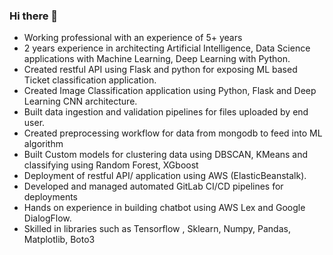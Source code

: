 ### Hi there 👋

* Working professional with an experience of 5+ years
* 2 years experience in architecting Artificial Intelligence, Data Science applications with Machine Learning, Deep Learning with Python.
* Created restful API using Flask and python for exposing ML based Ticket classification application.
* Created Image Classification application using Python, Flask and Deep Learning CNN architecture.
* Built data ingestion and validation pipelines for files uploaded by end user.
* Created preprocessing workflow for data from mongodb to feed into ML algorithm
* Built Custom models for clustering data using DBSCAN, KMeans and classifying using Random Forest, XGboost
* Deployment of restful API/ application using AWS (ElasticBeanstalk).
* Developed and managed automated GitLab CI/CD pipelines for deployments
* Hands on experience in building chatbot using AWS Lex and Google DialogFlow.
* Skilled in libraries such as Tensorflow , Sklearn, Numpy, Pandas, Matplotlib, Boto3


<!--
**sauravchakraborty13069/sauravchakraborty13069** is a ✨ _special_ ✨ repository because its `README.md` (this file) appears on your GitHub profile.




Here are some ideas to get you started:

- 🔭 I’m currently working on ...
- 🌱 I’m currently learning ...
- 👯 I’m looking to collaborate on ...
- 🤔 I’m looking for help with ...
- 💬 Ask me about ...
- 📫 How to reach me: ...
- 😄 Pronouns: ...
- ⚡ Fun fact: ...
-->
